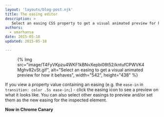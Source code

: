 ```yaml
---
layout: 'layouts/blog-post.njk'
title: The easing editor
description: >
   Select an easing CSS property to get a visual animated preview for how it behaves.
authors:
  - umarhansa
date: 2015-05-18
updated: 2015-05-18

---
```


<figure>
{% Img src="image/T4FyVKpzu4WKF1kBNvXepbi08t52/kntufCPWVK4Mghv82vSt.gif", alt="Select an easing to get a visual animated preview for how it behaves", width="542", height="438" %}
</figure>

If you view a property value containing an easing (e.g. the `ease-in` in `transition: color .5s ease-in;`) - click the easing icon to see a preview on what it looks like. You can also select other easings to preview and/or set them as the new easing for the inspected element.

__Now in Chrome Canary__



